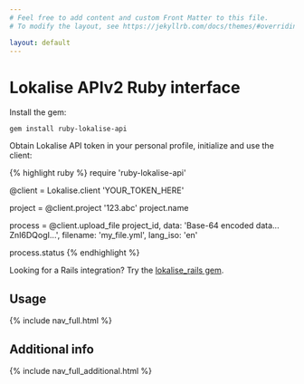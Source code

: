 ```yaml
---
# Feel free to add content and custom Front Matter to this file.
# To modify the layout, see https://jekyllrb.com/docs/themes/#overriding-theme-defaults

layout: default
---
```


# Lokalise APIv2 Ruby interface

Install the gem:

    gem install ruby-lokalise-api

Obtain Lokalise API token in your personal profile, initialize and use the client:

{% highlight ruby %}
require 'ruby-lokalise-api'

@client = Lokalise.client 'YOUR_TOKEN_HERE'

project = @client.project '123.abc'
project.name

process = @client.upload_file project_id,
                              data: 'Base-64 encoded data... ZnI6DQogI...',
                              filename: 'my_file.yml',
                              lang_iso: 'en'

process.status
{% endhighlight %}

Looking for a Rails integration? Try the [lokalise_rails gem](https://github.com/bodrovis/lokalise_rails).

## Usage

<nav class="index">
  {% include nav_full.html %}
</nav>

## Additional info

<nav class="index">
  {% include nav_full_additional.html %}
</nav>
